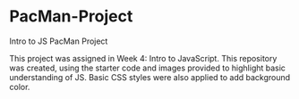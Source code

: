 # PacMan-Project
Intro to JS PacMan Project

This project was assigned in Week 4: Intro to JavaScript. 
This repository was created, using the starter code and images provided to highlight basic understanding of JS.
Basic CSS styles were also applied to add background color. 
